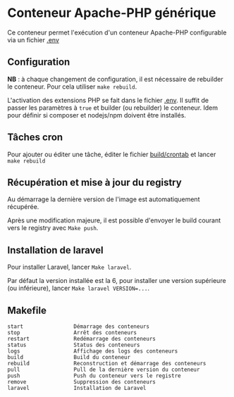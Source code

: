 # Conteneur Apache-PHP générique

Ce conteneur permet l'exécution d'un conteneur Apache-PHP configurable via un fichier [.env](.env)

## Configuration

**NB** : à chaque changement de configuration, il est nécessaire de rebuilder le conteneur. Pour cela utiliser `make rebuild`.

L'activation des extensions PHP se fait dans le fichier [.env](.env). Il suffit de passer les paramètres à `true` et builder (ou rebuilder) le conteneur. Idem pour définir si composer et nodejs/npm doivent être installés.

## Tâches cron

Pour ajouter ou éditer une tâche, éditer le fichier [build/crontab](build/crontab) et lancer `make rebuild`

## Récupération et mise à jour du registry

Au démarrage la dernière version de l'image est automatiquement récupérée.

Après une modification majeure, il est possible d'envoyer le build courant vers le registry avec `Make push`.

## Installation de laravel

Pour installer Laravel, lancer `Make laravel`.

Par défaut la version installée est la 6, pour installer une version supérieure (ou inférieure), lancer `Make laravel VERSION=...`.

## Makefile

```
start                Démarrage des conteneurs
stop                 Arrêt des conteneurs
restart              Redémarrage des conteneurs
status               Status des conteneurs
logs                 Affichage des logs des conteneurs
build                Build du conteneur
rebuild              Reconstruction et démarrage des conteneurs
pull                 Pull de la dernière version du conteneur
push                 Push du conteneur vers le registre
remove               Suppression des conteneurs
laravel              Installation de Laravel
```
